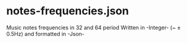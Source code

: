 # notes-frequencies.json
Music notes frequencies in 32 and 64 period
Written in -Integer- (~ ± 0.5Hz) and formatted in -Json-
